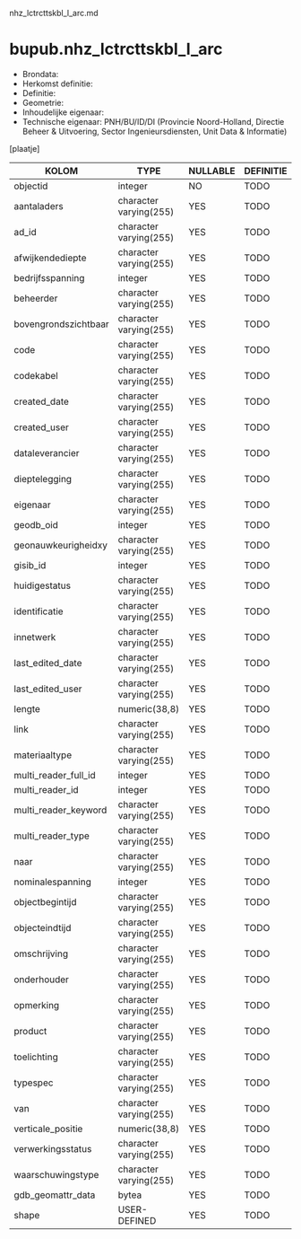 nhz_lctrcttskbl_l_arc.md

# bupub.nhz_lctrcttskbl_l_arc


* Brondata: 
* Herkomst definitie: 
* Definitie: 
* Geometrie: 
* Inhoudelijke eigenaar: 
* Technische eigenaar: PNH/BU/ID/DI (Provincie Noord-Holland, Directie Beheer & Uitvoering, Sector Ingenieursdiensten, Unit Data & Informatie)

[plaatje]


|KOLOM                            |TYPE                       |NULLABLE|DEFINITIE|
|------                           |----                       |-----   |-----    |
|objectid                         |integer                    |NO      |TODO|
|aantaladers                      |character varying(255)     |YES     |TODO|
|ad_id                            |character varying(255)     |YES     |TODO|
|afwijkendediepte                 |character varying(255)     |YES     |TODO|
|bedrijfsspanning                 |integer                    |YES     |TODO|
|beheerder                        |character varying(255)     |YES     |TODO|
|bovengrondszichtbaar             |character varying(255)     |YES     |TODO|
|code                             |character varying(255)     |YES     |TODO|
|codekabel                        |character varying(255)     |YES     |TODO|
|created_date                     |character varying(255)     |YES     |TODO|
|created_user                     |character varying(255)     |YES     |TODO|
|dataleverancier                  |character varying(255)     |YES     |TODO|
|dieptelegging                    |character varying(255)     |YES     |TODO|
|eigenaar                         |character varying(255)     |YES     |TODO|
|geodb_oid                        |integer                    |YES     |TODO|
|geonauwkeurigheidxy              |character varying(255)     |YES     |TODO|
|gisib_id                         |integer                    |YES     |TODO|
|huidigestatus                    |character varying(255)     |YES     |TODO|
|identificatie                    |character varying(255)     |YES     |TODO|
|innetwerk                        |character varying(255)     |YES     |TODO|
|last_edited_date                 |character varying(255)     |YES     |TODO|
|last_edited_user                 |character varying(255)     |YES     |TODO|
|lengte                           |numeric(38,8)              |YES     |TODO|
|link                             |character varying(255)     |YES     |TODO|
|materiaaltype                    |character varying(255)     |YES     |TODO|
|multi_reader_full_id             |integer                    |YES     |TODO|
|multi_reader_id                  |integer                    |YES     |TODO|
|multi_reader_keyword             |character varying(255)     |YES     |TODO|
|multi_reader_type                |character varying(255)     |YES     |TODO|
|naar                             |character varying(255)     |YES     |TODO|
|nominalespanning                 |integer                    |YES     |TODO|
|objectbegintijd                  |character varying(255)     |YES     |TODO|
|objecteindtijd                   |character varying(255)     |YES     |TODO|
|omschrijving                     |character varying(255)     |YES     |TODO|
|onderhouder                      |character varying(255)     |YES     |TODO|
|opmerking                        |character varying(255)     |YES     |TODO|
|product                          |character varying(255)     |YES     |TODO|
|toelichting                      |character varying(255)     |YES     |TODO|
|typespec                         |character varying(255)     |YES     |TODO|
|van                              |character varying(255)     |YES     |TODO|
|verticale_positie                |numeric(38,8)              |YES     |TODO|
|verwerkingsstatus                |character varying(255)     |YES     |TODO|
|waarschuwingstype                |character varying(255)     |YES     |TODO|
|gdb_geomattr_data                |bytea                      |YES     |TODO|
|shape                            |USER-DEFINED               |YES     |TODO|
